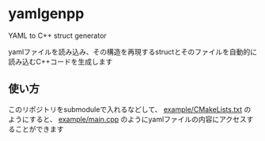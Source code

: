 # yamlgenpp
YAML to C++ struct generator

yamlファイルを読み込み、その構造を再現するstructとそのファイルを自動的に読み込むC++コードを生成します

## 使い方

このリポジトリをsubmoduleで入れるなどして、 [example/CMakeLists.txt](example/CMakeLists.txt) のようにすると、 [example/main.cpp](example/main.cpp) のようにyamlファイルの内容にアクセスすることができます
